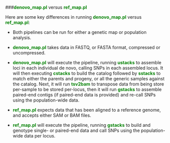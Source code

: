 ###<span style="color:green">**denovo_map.pl**</span> versus <span style="color:green">**ref_map.pl**</span>

Here are some key differences in running <span style="color:green">**denovo_map.pl**</span> versus <span style="color:green">**ref_map.pl**</span>:
- Both pipelines can be run for either a genetic map or population analysis.

- <span style="color:green">**denovo_map.pl**</span> takes data in FASTQ, or FASTA format, compressed or uncompressed.
- <span style="color:green">**denovo_map.pl**</span> will execute the pipeline, running <span style="color:green">**ustacks**</span> to assemble loci in each individual de novo, calling SNPs in each assembled locus. It will then executing <span style="color:green">**cstacks**</span> to build the catalog followed by <span style="color:green">**sstacks**</span> to match either the parents and progeny, or all the generic samples against the catalog. Next, it will run  <span style="color:green">**tsv2bam**</span> to transpose data from being store per-sample to be stored per-locus, then it will run <span style="color:green">**gstacks**</span> to assemble paired-end contigs (if paired-end data is provided) and re-call SNPs using the population-wide data.

- <span style="color:green">**ref_map.pl**</span> expects data that has been aligned to a reference genome, and accepts either SAM or BAM files.

- <span style="color:green">**ref_map.pl**</span> will execute the pipeline, running <span style="color:green">**gstacks**</span> to build and genotype single- or paired-end data and call SNPs using the population-wide data per locus.

